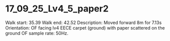 # 17_09_25_Lv4_5_paper2

Walk start: 35.39
Walk end: 42.52
Description: Moved forward 8m for 7.13s
Orientation: OF facing lv4 EECE carpet (ground) with paper scattered on the ground
OF sample rate: 50Hz.